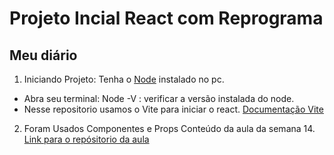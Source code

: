 # Projeto Incial React com Reprograma
## Meu diário 

1. Iniciando Projeto:
Tenha o <a href="https://nodejs.org/en/download/">Node</a> instalado no pc. 
 - Abra seu terminal:
 Node -V : verificar a versão instalada do node.
 - Nesse repositorio usamos o Vite para iniciar o react. 
 <a href="https://vitejs.dev/guide/#overview">Documentação Vite</a>

 2. Foram Usados Componentes e Props
 Conteúdo da aula da semana 14. 
 <a href="https://github.com/reprograma/On17-TodasEmTech-ReactI">Link para o repósitorio da aula</a>

 

